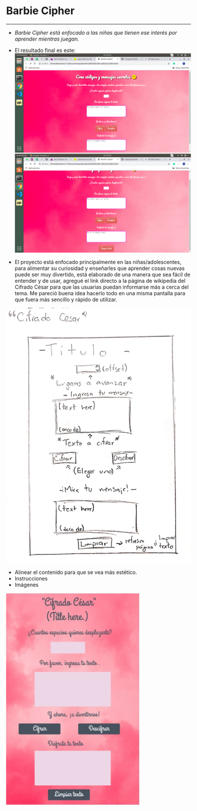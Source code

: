 # Barbie Cipher

***
* *Barbie Cipher está enfocado a las niñas que tienen ese interés por aprender mientras juegan.*

* El resultado final es este: 
![prototipo final](captura1.png)
![prototipo final](captura2.png)

* El proyecto está enfocado principalmente en las niñas/adolescentes, para alimentar su curiosidad y enseñarles que aprender cosas nuevas puede ser muy divertido, está elaborado de una manera que sea fácil de entender y de usar, agregué el link directo a la página de wikipedia del Cifrado César para que las usuarias puedan informarse más a cerca del tema.
Me pareció buena idea hacerlo todo en una misma pantalla para que fuera más sencillo y rápido de utilizar.

![prototipo1](prototipo.jpeg) 

* Alinear el contenido para que se vea más estético.
* Instrucciones
* Imágenes

![prototipo marvel](marvelprot.jpeg)